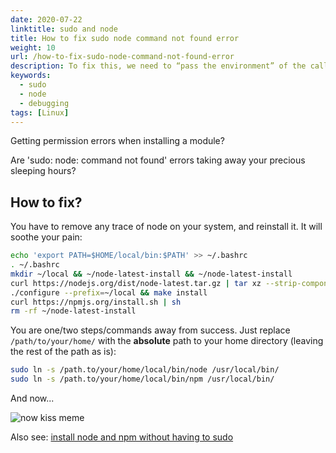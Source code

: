 ```yaml
---
date: 2020-07-22
linktitle: sudo and node
title: How to fix sudo node command not found error
weight: 10
url: /how-to-fix-sudo-node-command-not-found-error
description: To fix this, we need to “pass the environment” of the calling thread to the computation thread.
keywords:
  - sudo
  - node
  - debugging
tags: [Linux]  
---
```


Getting permission errors when installing a module?

Are 'sudo: node: command not found' errors taking away your precious sleeping hours?

## How to fix?

You have to remove any trace of node on your system, and reinstall it. It will soothe your pain:

```bash
echo 'export PATH=$HOME/local/bin:$PATH' >> ~/.bashrc
. ~/.bashrc
mkdir ~/local && ~/node-latest-install && ~/node-latest-install
curl https://nodejs.org/dist/node-latest.tar.gz | tar xz --strip-components=1
./configure --prefix=~/local && make install
curl https://npmjs.org/install.sh | sh
rm -rf ~/node-latest-install
```
You are one/two steps/commands away from success. Just replace `/path/to/your/home/` with the **absolute** path to your home directory (leaving the rest of the path as is):

```bash
sudo ln -s /path.to/your/home/local/bin/node /usr/local/bin/
sudo ln -s /path.to/your/home/local/bin/npm /usr/local/bin/
```

And now...

![now kiss meme](/images/now-kiss.png "now kiss meme")

Also see: [install node and npm without having to sudo](https://gist.github.com/isaacs/579814#file-node-and-npm-in-30-seconds-sh)

<script async src="https://pagead2.googlesyndication.com/pagead/js/adsbygoogle.js"></script>
<ins class="adsbygoogle"
     style="display:block; text-align:center;"
     data-ad-layout="in-article"
     data-ad-format="fluid"
     data-ad-client="ca-pub-9878675755379402"
     data-ad-slot="5842766387"></ins>
<script>
     (adsbygoogle = window.adsbygoogle || []).push({});
</script>
